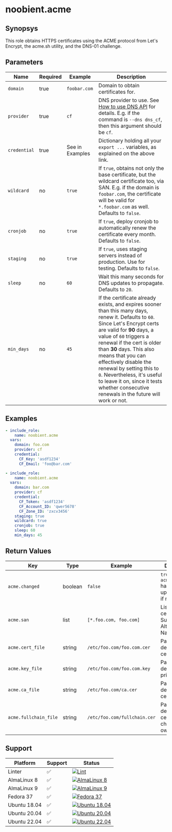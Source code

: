 # noobient.acme

## Synopsys

This role obtains HTTPS certificates using the ACME protocol from Let's Encrypt, the acme.sh utility, and the DNS-01 challenge.

## Parameters

| Name | Required | Example | Description |
|---|---|---|---|
| `domain` | true | `foobar.com` | Domain to obtain certificates for. |
| `provider` | true | `cf` | DNS provider to use. See [How to use DNS API](https://github.com/acmesh-official/acme.sh/wiki/dnsapi) for details. E.g. if the command is `--dns dns_cf`, then this argument should be `cf`. |
| `credential` | true | See in Examples | Dictionary holding all your `export ...` variables, as explained on the above link. |
| `wildcard` | no | `true` | If `true`, obtains not only the base certificate, but the wildcard certificate too, via SAN. E.g. if the domain is `foobar.com`, the certificate will be valid for `*.foobar.com` as well. Defaults to `false`. |
| `cronjob` | no | `true`| If `true`, deploy cronjob to automatically renew the certificate every month. Defaults to `false`. |
| `staging` | no | `true` | If `true`, uses staging servers instead of production. Use for testing. Defaults to `false`. |
| `sleep` | no | `60` | Wait this many seconds for DNS updates to propagate. Defaults to `20`. |
| `min_days` | no | `45` | If the certificate already exists, and expires sooner than this many days, renew it. Defaults to `60`. Since Let's Encrypt certs are valid for **90** days, a value of `60` triggers a renewal if the cert is older than **30** days. This also means that you can effectively disable the renewal by setting this to `0`. Nevertheless, it's useful to leave it on, since it tests whether consecutive renewals in the future will work or not. |

## Examples

```yml
- include_role:
    name: noobient.acme
  vars:
    domain: foo.com
    provider: cf
    credential:
      CF_Key: 'asdf1234'
      CF_Email: 'foo@bar.com'

- include_role:
    name: noobient.acme
  vars:
    domain: bar.com
    provider: cf
    credential:
      CF_Token: 'asdf1234'
      CF_Account_ID: 'qwer5678'
      CF_Zone_ID: 'zxcv3456'
    staging: true
    wildcard: true
    cronjob: true
    sleep: 60
    min_days: 45
```

## Return Values

| Key | Type | Example | Description |
|---|---|---|---|
| `acme.changed` | boolean | `false`  | `true` if `acme.cert_file` has been updated, `false` if not. |
| `acme.san` | list | `[*.foo.com, foo.com]` | List of certificate Subject Alternative Names. |
| `acme.cert_file` | string | `/etc/foo.com/foo.com.cer` | Path to deployed certificate. |
| `acme.key_file` | string | `/etc/foo.com/foo.com.key` | Path to deployed private key. |
| `acme.ca_file` | string | `/etc/foo.com/ca.cer` | Path to deployed CA certificate. |
| `acme.fullchain_file` | string | `/etc/foo.com/fullchain.cer` | Path to deployed full certificate chain (CA + own). |

## Support

| Platform | Support | Status |
|---|---|---|
| Linter | ✅ | [![Lint](https://github.com/noobient/ansible-galaxy-acme/actions/workflows/lint.yml/badge.svg)](https://github.com/noobient/ansible-galaxy-acme/actions/workflows/lint.yml) |
| AlmaLinux 8 | ✅ | [![AlmaLinux 8](https://github.com/noobient/ansible-galaxy-acme/actions/workflows/almalinux-8.yml/badge.svg)](https://github.com/noobient/ansible-galaxy-acme/actions/workflows/almalinux-8.yml) |
| AlmaLinux 9 | ✅ | [![AlmaLinux 9](https://github.com/noobient/ansible-galaxy-acme/actions/workflows/almalinux-9.yml/badge.svg)](https://github.com/noobient/ansible-galaxy-acme/actions/workflows/almalinux-9.yml) |
| Fedora 37 | ✅ | [![Fedora 37](https://github.com/noobient/ansible-galaxy-acme/actions/workflows/fedora-37.yml/badge.svg)](https://github.com/noobient/ansible-galaxy-acme/actions/workflows/fedora-37.yml) |
| Ubuntu 18.04 | ✅ | [![Ubuntu 18.04](https://github.com/noobient/ansible-galaxy-acme/actions/workflows/ubuntu-18.04.yml/badge.svg)](https://github.com/noobient/ansible-galaxy-acme/actions/workflows/ubuntu-18.04.yml) |
| Ubuntu 20.04 | ✅ | [![Ubuntu 20.04](https://github.com/noobient/ansible-galaxy-acme/actions/workflows/ubuntu-20.04.yml/badge.svg)](https://github.com/noobient/ansible-galaxy-acme/actions/workflows/ubuntu-20.04.yml) |
| Ubuntu 22.04 | ✅ | [![Ubuntu 22.04](https://github.com/noobient/ansible-galaxy-acme/actions/workflows/ubuntu-22.04.yml/badge.svg)](https://github.com/noobient/ansible-galaxy-acme/actions/workflows/ubuntu-22.04.yml) |
